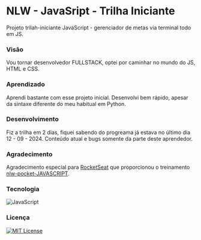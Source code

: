 # NLW - JavaSript - Trilha Iniciante

Projeto trilah-iniciante JavaScript - gerenciador de metas via terminal todo em JS.

### Visão

Vou tornar desenvolvedor FULLSTACK, optei por caminhar no mundo do JS, HTML e CSS.

### Aprendizado

Aprendi bastante com esse projeto inicial. Desenvolvi bem rápido, apesar da sintaxe diferente do meu habitual em Python.

### Desenvolvimento

Fiz a trilha em 2 dias, fiquei sabendo do progreama já estava no último dia 12 - 09 - 2024.  Conteúdo atual e bugs somente da parte deste aprendedor.

### Agradecimento

Agradecimento especial para [RocketSeat](https://www.rocketseat.com.br/) que proporcionou o treinamento [nlw-pocket-JAVASCRIPT](https://www.rocketseat.com.br/eventos/nlw)<base target="_blank">.

### Tecnologia

![JavaScript](https://img.shields.io/badge/logo-javascript-blue?logo=javascript)

### Licença
[![MIT License](https://img.shields.io/badge/License-MIT-green.svg)](https://choosealicense.com/licenses/mit/)




